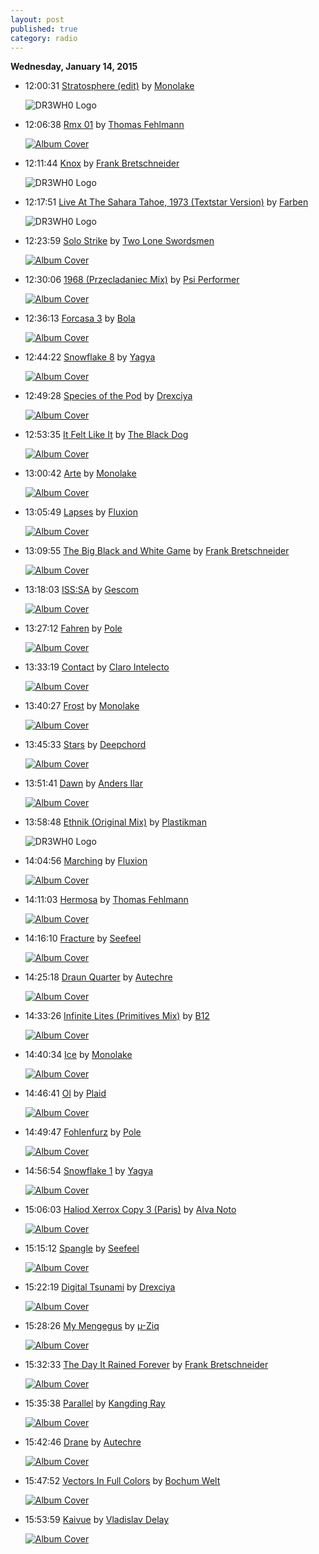 ```yaml
---
layout: post
published: true
category: radio
---
```


**Wednesday, January 14, 2015**

*   12:00:31  [Stratosphere (edit)](http://goo.gl/dF2u8x) by [Monolake](http://www.last.fm/music/Monolake)

    ![DR3WH0 Logo](https://dl.dropboxusercontent.com/u/8239797/DR3WH0.png "DR3WH0 RadioBlog")

*   12:06:38  [Rmx 01](http://goo.gl/RH4VIW) by [Thomas Fehlmann](http://www.last.fm/music/Thomas+Fehlmann)

    [![Album Cover](http://cdn.last.fm/flatness/catalogue/noimage/2/default_album_medium.png)](http://www.last.fm/music/Thomas+Fehlmann/One+to+Three.+Overflow;+Ninenine+%2F+nd "One to Three. Overflow; Ninenine / nd")

*   12:11:44  [Knox](http://goo.gl/D0WVRZ) by [Frank Bretschneider](http://www.last.fm/music/Frank+Bretschneider)

    ![DR3WH0 Logo](https://dl.dropboxusercontent.com/u/8239797/DR3WH0.png "DR3WH0 RadioBlog")

*   12:17:51  [Live At The Sahara Tahoe, 1973 (Textstar Version)](http://goo.gl/Qdii2i) by [Farben](http://www.last.fm/music/Farben)

    ![DR3WH0 Logo](https://dl.dropboxusercontent.com/u/8239797/DR3WH0.png "DR3WH0 RadioBlog")

*   12:23:59  [Solo Strike](http://goo.gl/f9FFpo) by [Two Lone Swordsmen](http://www.last.fm/music/Two+Lone+Swordsmen)

    [![Album Cover](http://userserve-ak.last.fm/serve/174s/99433785.jpg)](http://www.last.fm/music/Two+Lone+Swordsmen/Tiny+Reminders "Tiny Reminders")

*   12:30:06  [1968 (Przecladaniec Mix)](http://goo.gl/kw7Hfc) by [Psi Performer](http://www.last.fm/music/Psi+Performer)

    [![Album Cover](http://userserve-ak.last.fm/serve/174s/77685418.jpg)](http://www.last.fm/music/Sutekh/Born+Again:+Collected+Remixes+1999-2005+\(disc+2\) "Born Again: Collected Remixes 1999-2005 (disc 2)")

*   12:36:13  [Forcasa 3](http://goo.gl/tQtGNR) by [Bola](http://www.last.fm/music/Bola)

    [![Album Cover](http://userserve-ak.last.fm/serve/174s/63358627.jpg)](http://www.last.fm/music/Bola/Soup "Soup")

*   12:44:22  [Snowflake 8](http://goo.gl/FB1uWz) by [Yagya](http://www.last.fm/music/Yagya)

    [![Album Cover](http://userserve-ak.last.fm/serve/174s/49575533.jpg)](http://www.last.fm/music/Yagya/Rhythm+of+Snow "Rhythm of Snow")

*   12:49:28  [Species of the Pod](http://goo.gl/ppxyZ5) by [Drexciya](http://www.last.fm/music/Drexciya)

    [![Album Cover](http://userserve-ak.last.fm/serve/174s/76996220.jpg)](http://www.last.fm/music/Drexciya/Neptune%27s+Lair "Neptune's Lair")

*   12:53:35  [It Felt Like It](http://goo.gl/WxWJSM) by [The Black Dog](http://www.last.fm/music/The+Black+Dog)

    [![Album Cover](http://userserve-ak.last.fm/serve/174s/85017937.jpg)](http://www.last.fm/music/The+Black+Dog/Techno+Playtime+EP "Techno Playtime EP")

*   13:00:42  [Arte](http://goo.gl/u31yqD) by [Monolake](http://www.last.fm/music/Monolake)

    [![Album Cover](http://userserve-ak.last.fm/serve/174s/51131707.jpg)](http://www.last.fm/music/Monolake/Hong+Kong "Hong Kong")

*   13:05:49  [Lapses](http://goo.gl/uGwBbZ) by [Fluxion](http://www.last.fm/music/Fluxion)

    [![Album Cover](http://userserve-ak.last.fm/serve/174s/96508057.png)](http://www.last.fm/music/Fluxion/Vibrant+Forms "Vibrant Forms")

*   13:09:55  [The Big Black and White Game](http://goo.gl/O2OdT6) by [Frank Bretschneider](http://www.last.fm/music/Frank+Bretschneider)

    [![Album Cover](http://userserve-ak.last.fm/serve/174s/61519405.png)](http://www.last.fm/music/Frank+Bretschneider/Rhythm "Rhythm")

*   13:18:03  [ISS:SA](http://goo.gl/bJm0r0) by [Gescom](http://www.last.fm/music/Gescom)

    [![Album Cover](http://userserve-ak.last.fm/serve/174s/94786157.png)](http://www.last.fm/music/Gescom/ISS:SA "ISS:SA")

*   13:27:12  [Fahren](http://goo.gl/8RKigs) by [Pole](http://www.last.fm/music/Pole)

    [![Album Cover](http://userserve-ak.last.fm/serve/174s/77454614.png)](http://www.last.fm/music/Pole/2 "2")

*   13:33:19  [Contact](http://goo.gl/WS6Nq6) by [Claro Intelecto](http://www.last.fm/music/Claro+Intelecto)

    [![Album Cover](http://userserve-ak.last.fm/serve/174s/101515801.jpg)](http://www.last.fm/music/Claro+Intelecto/Neurofibro "Neurofibro")

*   13:40:27  [Frost](http://goo.gl/tQtGNR) by [Monolake](http://www.last.fm/music/Monolake)

    [![Album Cover](http://userserve-ak.last.fm/serve/174s/54649997.jpg)](http://www.last.fm/music/Monolake/Gravity "Gravity")

*   13:45:33  [Stars](http://goo.gl/7MEOe7) by [Deepchord](http://www.last.fm/music/Deepchord)

    [![Album Cover](http://userserve-ak.last.fm/serve/174s/63859647.png)](http://www.last.fm/music/Deepchord/Hash-Bar+Loops "Hash-Bar Loops")

*   13:51:41  [Dawn](http://goo.gl/b6O0jM) by [Anders Ilar](http://www.last.fm/music/Anders+Ilar)

    [![Album Cover](http://userserve-ak.last.fm/serve/174s/88256571.jpg)](http://www.last.fm/music/Anders+Ilar/Nightwidth "Nightwidth")

*   13:58:48  [Ethnik (Original Mix)](http://goo.gl/uJZMuX) by [Plastikman](http://www.last.fm/music/Plastikman)

    ![DR3WH0 Logo](https://dl.dropboxusercontent.com/u/8239797/DR3WH0.png "DR3WH0 RadioBlog")

*   14:04:56  [Marching](http://goo.gl/P9Cgk2) by [Fluxion](http://www.last.fm/music/Fluxion)

    [![Album Cover](http://userserve-ak.last.fm/serve/174s/33794301.jpg)](http://www.last.fm/music/Fluxion/Constant+Limber "Constant Limber")

*   14:11:03  [Hermosa](http://goo.gl/PyjrdM) by [Thomas Fehlmann](http://www.last.fm/music/Thomas+Fehlmann)

    [![Album Cover](http://userserve-ak.last.fm/serve/174s/96611593.jpg)](http://www.last.fm/music/Thomas+Fehlmann/Good+Fridge.+Flowing:+Ninezeronineight "Good Fridge. Flowing: Ninezeronineight")

*   14:16:10  [Fracture](http://goo.gl/VFnh9p) by [Seefeel](http://www.last.fm/music/Seefeel)

    [![Album Cover](http://userserve-ak.last.fm/serve/174s/99312467.jpg)](http://www.last.fm/music/Seefeel/Succour "Succour")

*   14:25:18  [Draun Quarter](http://goo.gl/y3h1Rh) by [Autechre](http://www.last.fm/music/Autechre)

    [![Album Cover](http://userserve-ak.last.fm/serve/174s/91621337.png)](http://www.last.fm/music/Autechre/Envane "Envane")

*   14:33:26  [Infinite Lites (Primitives Mix)](http://goo.gl/STBtdu) by [B12](http://www.last.fm/music/B12)

    [![Album Cover](http://userserve-ak.last.fm/serve/174s/73638420.jpg)](http://www.last.fm/music/PC+&+Strictly+Kev/Blechsd%C3%B6ttir:+The+Nexus+Phase "Blechsdöttir: The Nexus Phase")

*   14:40:34  [Ice](http://goo.gl/5DiTM4) by [Monolake](http://www.last.fm/music/Monolake)

    [![Album Cover](http://userserve-ak.last.fm/serve/174s/54649997.jpg)](http://www.last.fm/music/Monolake/Gravity "Gravity")

*   14:46:41  [Ol](http://goo.gl/qy7T6Z) by [Plaid](http://www.last.fm/music/Plaid)

    [![Album Cover](http://userserve-ak.last.fm/serve/174s/91628365.png)](http://www.last.fm/music/Plaid/Not+for+Threes "Not for Threes")

*   14:49:47  [Fohlenfurz](http://goo.gl/uXxUGR) by [Pole](http://www.last.fm/music/Pole)

    [![Album Cover](http://userserve-ak.last.fm/serve/174s/77454642.png)](http://www.last.fm/music/Pole/3 "3")

*   14:56:54  [Snowflake 1](http://goo.gl/7tFbaO) by [Yagya](http://www.last.fm/music/Yagya)

    [![Album Cover](http://userserve-ak.last.fm/serve/174s/49575533.jpg)](http://www.last.fm/music/Yagya/Rhythm+of+Snow "Rhythm of Snow")

*   15:06:03  [Haliod Xerrox Copy 3 (Paris)](http://goo.gl/K95I5o) by [Alva Noto](http://www.last.fm/music/Alva+Noto)

    [![Album Cover](http://userserve-ak.last.fm/serve/174s/98183069.png)](http://www.last.fm/music/Alva+Noto/Xerrox+Vol.1 "Xerrox Vol.1")

*   15:15:12  [Spangle](http://goo.gl/AqJSdN) by [Seefeel](http://www.last.fm/music/Seefeel)

    [![Album Cover](http://userserve-ak.last.fm/serve/174s/61408441.jpg)](http://www.last.fm/music/Seefeel/Starethrough+EP "Starethrough EP")

*   15:22:19  [Digital Tsunami](http://goo.gl/UD1bKb) by [Drexciya](http://www.last.fm/music/Drexciya)

    [![Album Cover](http://userserve-ak.last.fm/serve/174s/94573887.png)](http://www.last.fm/music/Drexciya/Harnessed+the+Storm "Harnessed the Storm")

*   15:28:26  [My Mengegus](http://goo.gl/tQtGNR) by [µ-Ziq](http://www.last.fm/music/µ-Ziq)

    [![Album Cover](http://userserve-ak.last.fm/serve/174s/33094115.jpg)](http://www.last.fm/music/%C2%B5-Ziq/Bilious+Paths "Bilious Paths")

*   15:32:33  [The Day It Rained Forever](http://goo.gl/XwfBlM) by [Frank Bretschneider](http://www.last.fm/music/Frank+Bretschneider)

    [![Album Cover](http://userserve-ak.last.fm/serve/174s/3495523.jpg)](http://www.last.fm/music/Frank+Bretschneider/Looping+I+-+VI+(And+Other+Assorted+Love+Songs) "Looping I - VI (And Other Assorted Love Songs)")

*   15:35:38  [Parallel](http://goo.gl/q24KKh) by [Kangding Ray](http://www.last.fm/music/Kangding+Ray)

    [![Album Cover](http://userserve-ak.last.fm/serve/174s/84866849.png)](http://www.last.fm/music/Kangding+Ray/Automne+Fold "Automne Fold")

*   15:42:46  [Drane](http://goo.gl/7VAA0i) by [Autechre](http://www.last.fm/music/Autechre)

    [![Album Cover](http://userserve-ak.last.fm/serve/174s/100304223.png)](http://www.last.fm/music/Autechre/Peel+Session "Peel Session")

*   15:47:52  [Vectors In Full Colors](http://goo.gl/VZyush) by [Bochum Welt](http://www.last.fm/music/Bochum+Welt)

    [![Album Cover](http://a1.phobos.apple.com/r10/Music/b2/34/5b/mzi.sthoxpqt.170x170-75.jpg)](http://www.last.fm/music/Bochum+Welt/Elan "Elan")

*   15:53:59  [Kaivue](http://goo.gl/EOJWOZ) by [Vladislav Delay](http://www.last.fm/music/Vladislav+Delay)

    [![Album Cover](http://userserve-ak.last.fm/serve/174s/71719312.png)](http://www.last.fm/music/Vladislav+Delay/Vantaa "Vantaa")

